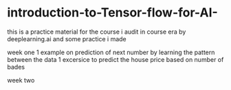 # introduction-to-Tensor-flow-for-AI-
this is a practice material for the course i audit in course era by deeplearning.ai and some practice i made


week one 
1 example on prediction of next number by learning the pattern between the data
1 excersice to predict the house price based on number of bades

week two


